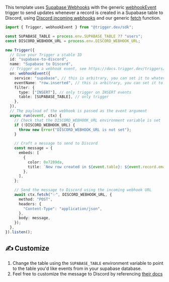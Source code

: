 This template uses [Supabase Webhooks](https://supabase.com/docs/guides/database/webhooks) with the generic [webhookEvent](https://docs.trigger.dev/reference/webhook-event) trigger to send updates whenever a record is created in a Supabase table to Discord, using [Discord incoming webhooks](https://support.discord.com/hc/en-us/articles/228383668-Intro-to-Webhooks) and our generic [fetch](https://docs.trigger.dev/functions/fetch) function.

```ts
import { Trigger, webhookEvent } from "@trigger.dev/sdk";

const SUPABASE_TABLE = process.env.SUPABASE_TABLE ?? "users";
const DISCORD_WEBHOOK_URL = process.env.DISCORD_WEBHOOK_URL;

new Trigger({
  // Give your Trigger a stable ID
  id: "supabase-to-discord",
  name: "Supabase to Discord",
  // Trigger on a webhook event, see https://docs.trigger.dev/triggers/webhooks
  on: webhookEvent({
    service: "supabase", // this is arbitrary, you can set it to whatever you want
    eventName: "row.inserted", // this is arbitrary, you can set it to whatever you want
    filter: {
      type: ["INSERT"], // only trigger on INSERT events
      table: [SUPABASE_TABLE], // only trigger
    },
  }),
  // The payload of the webhook is passed as the event argument
  async run(event, ctx) {
    // Check that the DISCORD_WEBHOOK_URL environment variable is set
    if (!DISCORD_WEBHOOK_URL) {
      throw new Error("DISCORD_WEBHOOK_URL is not set");
    }

    // Craft a message to send to Discord
    const message = {
      embeds: [
        {
          color: 0x7289da,
          title: `New row created in ${event.table}: ${event.record.email}`,
        },
      ],
    };

    // Send the message to Discord using the incoming webhook URL
    await ctx.fetch("✨", DISCORD_WEBHOOK_URL, {
      method: "POST",
      headers: {
        "Content-Type": "application/json",
      },
      body: message,
    });
  },
}).listen();
```

## ✍️ Customize

1. Change the table using the `SUPABASE_TABLE` environment variable to point to the table you'd like events from in your supabase database.
2. Feel free to customize the message to Discord by referencing [their docs](https://discord.com/developers/docs/resources/webhook#execute-webhook)

